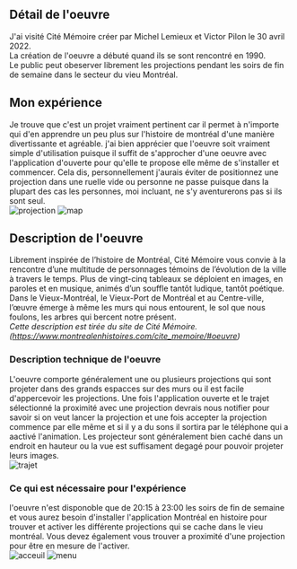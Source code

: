 ## Détail de l'oeuvre
J'ai visité Cité Mémoire créer par Michel Lemieux et Victor Pilon le 30 avril 2022.  
La création de l'oeuvre a débuté quand ils se sont rencontré en 1990.  
Le public peut obeserver librement les projections pendant les soirs de fin de semaine dans le secteur du vieu Montréal.  

## Mon expérience
Je trouve que c'est un projet vraiment pertinent car il permet à n'importe qui d'en apprendre un peu plus sur l'histoire de montréal d'une manière divertissante et agréable. j'ai bien apprécier que l'oeuvre soit vraiment simple d'utilisation puisque il suffit de s'approcher d'une oeuvre avec l'application d'ouverte pour qu'elle te propose elle même de s'installer et commencer. Cela dis, personnellement j'aurais éviter de positionnez une projection dans une ruelle vide ou personne ne passe puisque dans la plupart des cas les personnes, moi incluant, ne s'y aventurerons pas si ils sont seul.  
![projection](medias/projectionsmall.jpg)
![map](medias/map.PNG)

## Description de l'oeuvre
Librement inspirée de l’histoire de Montréal, Cité Mémoire vous convie à la rencontre d’une multitude de personnages témoins de l’évolution de la ville à travers le temps. Plus de vingt-cinq tableaux se déploient en images, en paroles et en musique, animés d’un souffle tantôt ludique, tantôt poétique. Dans le Vieux-Montréal, le Vieux-Port de Montréal et au Centre-ville, l’œuvre émerge à même les murs qui nous entourent, le sol que nous foulons, les arbres qui bercent notre présent.  
*Cette description est tirée du site de Cité Mémoire. (https://www.montrealenhistoires.com/cite_memoire/#oeuvre)* 

### Description technique de l'oeuvre
L'oeuvre comporte généralement une ou plusieurs projections qui sont projeter dans des grands espacces sur des murs ou il est facile d'appercevoir les projections. Une fois l'application ouverte et le trajet sélectionné la proximité avec une projection devrais nous notifier pour savoir si on veut lancer la projection et une fois accepter la projection commence par elle même et si il y a du sons il sortira par le téléphone qui a aactivé l'animation. Les projecteur sont généralement bien caché dans un endroit en hauteur ou la vue est suffisament degagé pour pouvoir projeter leurs images.  
![trajet](medias/trajet.jpg)

### Ce qui est nécessaire pour l'expérience
l'oeuvre n'est disponoble que de 20:15 à 23:00 les soirs de fin de semaine et vous aurez besoin d'installer l'application Montréal en histoire pour trouver et activer les différente projections qui se cache dans le vieu montréal. Vous devez également vous trouver a proximité d'une projection pour être en mesure de l'activer.  
![acceuil](medias/acceuil.PNG)
![menu](medias/menu.PNG)
